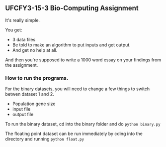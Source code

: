 ## UFCFY3-15-3 Bio-Computing Assignment

It's really simple. 

You get:
* 3 data files
* Be told to make an algorithm to put inputs and get output.
* And get no help at all.

And then you're supposed to write a 1000 word essay on your findings
from the assignment. 

### How to run the programs. 
For the binary datasets, you will need to change a few things to switch betwen dataset 1 and 2. 
- Population gene size
- input file
- output file

To run the binary dataset, cd into the binary folder and do `python binary.py`

The floating point dataset can be run immediately by cding into the directory and 
running `python float.py`